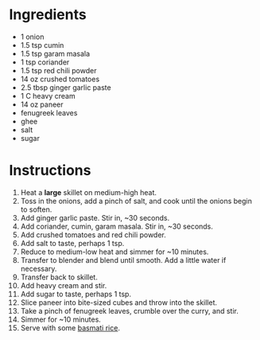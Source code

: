 # Ingredients
* 1 onion
* 1.5 tsp cumin
* 1.5 tsp garam masala
* 1 tsp coriander
* 1.5 tsp red chili powder
* 14 oz crushed tomatoes
* 2.5 tbsp ginger garlic paste
* 1 C heavy cream
* 14 oz paneer
* fenugreek leaves
* ghee 
* salt
* sugar

# Instructions
1. Heat a **large** skillet on medium-high heat.
2. Toss in the onions, add a pinch of salt, and cook until the onions begin to soften.
3. Add ginger garlic paste. Stir in, ~30 seconds. 
4. Add coriander, cumin, garam masala. Stir in, ~30 seconds. 
5. Add crushed tomatoes and red chili powder.
6. Add salt to taste, perhaps 1 tsp. 
7. Reduce to medium-low heat and simmer for ~10 minutes. 
8. Transfer to blender and blend until smooth. Add a little water if necessary. 
9. Transfer back to skillet.
10. Add heavy cream and stir. 
11. Add sugar to taste, perhaps 1 tsp. 
12. Slice paneer into bite-sized cubes and throw into the skillet.
13. Take a pinch of fenugreek leaves, crumble over the curry, and stir. 
14. Simmer for ~10 minutes.
15. Serve with some [basmati rice](/misc/basmati_rice.md).
